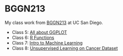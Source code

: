 # BGGN213
My class work from [BGGN213](https://bioboot.github.io/bggn213_F24/) at UC San Diego.


- Class 5: [All about GGPLOT](https://github.com/m8white/bggn213_github1/blob/main/Class05/Class05.qmd)
- Class 6: [R Functions]()
- Class 7: [Intro to Machine Learning]()
- Class 8: [Unsupervised Learning on Cancer Dataset]()
